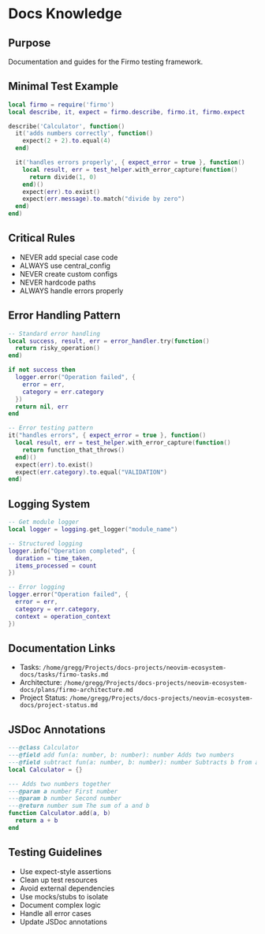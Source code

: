 # Docs Knowledge

## Purpose
Documentation and guides for the Firmo testing framework.

## Minimal Test Example
```lua
local firmo = require('firmo')
local describe, it, expect = firmo.describe, firmo.it, firmo.expect

describe('Calculator', function()
  it('adds numbers correctly', function()
    expect(2 + 2).to.equal(4)
  end)

  it('handles errors properly', { expect_error = true }, function()
    local result, err = test_helper.with_error_capture(function()
      return divide(1, 0)
    end)()
    expect(err).to.exist()
    expect(err.message).to.match("divide by zero")
  end)
end)
```

## Critical Rules
- NEVER add special case code
- ALWAYS use central_config
- NEVER create custom configs
- NEVER hardcode paths
- ALWAYS handle errors properly

## Error Handling Pattern
```lua
-- Standard error handling
local success, result, err = error_handler.try(function()
  return risky_operation()
end)

if not success then
  logger.error("Operation failed", {
    error = err,
    category = err.category
  })
  return nil, err
end

-- Error testing pattern
it("handles errors", { expect_error = true }, function()
  local result, err = test_helper.with_error_capture(function()
    return function_that_throws()
  end)()
  expect(err).to.exist()
  expect(err.category).to.equal("VALIDATION")
end)
```

## Logging System
```lua
-- Get module logger
local logger = logging.get_logger("module_name")

-- Structured logging
logger.info("Operation completed", {
  duration = time_taken,
  items_processed = count
})

-- Error logging
logger.error("Operation failed", {
  error = err,
  category = err.category,
  context = operation_context
})
```

## Documentation Links
- Tasks: `/home/gregg/Projects/docs-projects/neovim-ecosystem-docs/tasks/firmo-tasks.md`
- Architecture: `/home/gregg/Projects/docs-projects/neovim-ecosystem-docs/plans/firmo-architecture.md`
- Project Status: `/home/gregg/Projects/docs-projects/neovim-ecosystem-docs/project-status.md`

## JSDoc Annotations
```lua
---@class Calculator
---@field add fun(a: number, b: number): number Adds two numbers
---@field subtract fun(a: number, b: number): number Subtracts b from a
local Calculator = {}

--- Adds two numbers together
---@param a number First number
---@param b number Second number
---@return number sum The sum of a and b
function Calculator.add(a, b)
  return a + b
end
```

## Testing Guidelines
- Use expect-style assertions
- Clean up test resources
- Avoid external dependencies
- Use mocks/stubs to isolate
- Document complex logic
- Handle all error cases
- Update JSDoc annotations